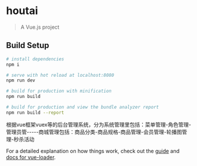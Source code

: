 # houtai

> A Vue.js project

## Build Setup

``` bash
# install dependencies
npm i

# serve with hot reload at localhost:8080
npm run dev

# build for production with minification
npm run build

# build for production and view the bundle analyzer report
npm run build --report
```
根据vue框架vuex等的后台管理系统，分为系统管理里包括：菜单管理-角色管理-管理员管-----商城管理包括：商品分类-商品规格-商品管理-会员管理-轮播图管理-秒杀活动

For a detailed explanation on how things work, check out the [guide](http://vuejs-templates.github.io/webpack/) and [docs for vue-loader](http://vuejs.github.io/vue-loader).
